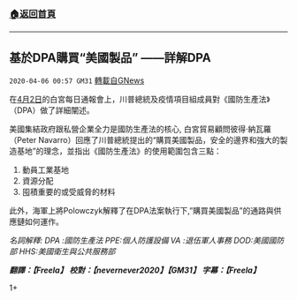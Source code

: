 ###  [:house:返回首頁](https://github.com/ourhimalayas/txt)
---

## 基於DPA購買“美國製品” ——詳解DPA
`2020-04-06 00:57 GM31` [轉載自GNews](https://gnews.org/zh-hant/163390/)

在[4月2日](https://www.youtube.com/watch?v=Xosr3hpAfF8)的白宮每日通報會上，川普總統及疫情項目組成員對《國防生產法》（DPA）做了詳細闡述。

美國集結政府跟私營企業全力是國防生產法的核心, 白宮貿易顧問彼得·納瓦羅（Peter Navarro）回應了川普總統提出的“購買美國製品，安全的邊界和強大的製造基地”的理念，並指出《國防生產法》的使用範圍包含三點：

1. 動員工業基地
2. 資源分配
3. 囤積重要的或受威脅的材料


此外，海軍上將Polowczyk解釋了在DPA法案執行下,”購買美國製品”的通路與供應鏈如何運作。

*名詞解釋:* 
 *DPA :國防生產法*
*PPE:個人防護設備*
*VA :退伍軍人事務*
*DOD:美國國防部*
*HHS:美國衛生與公共服務部*

***翻譯：【Freela】 校對：【nevernever2020】【GM31】 字幕：【Freela】***



1+
